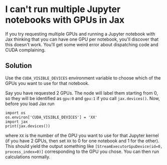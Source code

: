 # I can't run multiple Jupyter notebooks with GPUs in Jax


If you try requesting multiple GPUs and running a Jupyter notebook with Jax thinking that you can have one GPU per notebook, you'll discover that this doesn't work. You'll get some weird error about dispatching code and CUDA complaining.

## Solution
Use the `CUDA_VISIBLE_DEVICES` environment variable to choose which of the GPUs you want to use for that notebook.

Say you have requested 2 GPUs. The node will label them starting from 0, so they will be identified as `gpu:0` and `gpu:1` if you call `jax.devices()`. 
Now, before you load Jax run
```
import os
os.environ['CUDA_VISIBLE_DEVICES'] = 'XX'
import jax
print(jax.devices())
```
where `XX` is the number of the GPU you want to use for that Jupyter kernel (if you have 2 GPUs, then set `XX` to 0 for one notebook and 1 for the other).
This should yield the output something like `[StreamExecutorGpuDevice(id=0, process_index=0)]` corresponding to the GPU you chose. You can then run calculations normally.